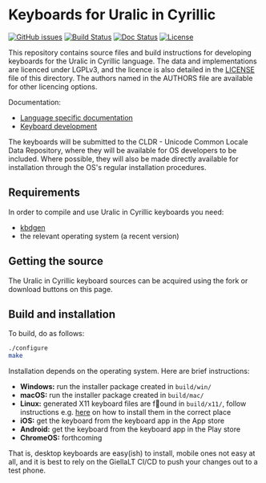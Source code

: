 # Keyboards for Uralic in Cyrillic

[![GitHub issues](https://img.shields.io/github/issues-raw/giellalt/keyboard-urj)](https://github.com/giellalt/keyboard-urj/issues)
[![Build Status](https://github.com/giellalt/keyboard-urj/workflows/Build%20Keyboards/badge.svg)](https://github.com/giellalt/keyboard-urj/actions)
[![Doc Status](https://github.com/giellalt/keyboard-urj/workflows/Build%20Docs/badge.svg)](https://github.com/giellalt/keyboard-urj/actions)
[![License](https://img.shields.io/github/license/giellalt/keyboard-urj)](https://github.com/giellalt/keyboard-urj/blob/main/LICENSE)

This repository contains source files and build instructions for
developing keyboards for the Uralic in Cyrillic language. The data and
implementations are licenced under LGPLv3, and the licence is
also detailed in the [LICENSE](LICENSE) file of this directory. The authors named
in the AUTHORS file are available for other licencing options.

Documentation:

- [Language specific documentation](https://giellalt.github.io/keyboard-urj)
- [Keyboard development](https://giellalt.github.io/keyboards/Overview.html)

The keyboards will be submitted to the CLDR - Unicode Common Locale Data
Repository, where they will be available for OS developers to be
included. Where possible, they will also be made directly available for
installation through the OS's regular installation procedures.

## Requirements

In order to compile and use Uralic in Cyrillic keyboards you need:

- [kbdgen](https://github.com/divvun/kbdgen)
- the relevant operating system (a recent version)

## Getting the source

The Uralic in Cyrillic keyboard sources can be acquired using the fork or download
buttons on this page.

## Build and installation

To build, do as follows:

```sh
./configure
make
```

Installation depends on the operating system. Here are brief instructions:

- __Windows:__ run the installer package created in `build/win/`
- __macOS:__ run the installer package created in `build/mac/`
- __Linux:__ generated X11 keyboard files are found in `build/x11/`, follow
  instructions e.g.
  [here](https://paulguerin.medium.com/install-an-additional-keyboard-layout-on-x11-58e53aaef1e4)
  on how to install them in the correct place
- __iOS:__ get the keyboard from the keyboard app in the App store
- __Android:__ get the keyboard from the keyboard app in the Play store
- __ChromeOS:__ forthcoming

That is, desktop keyboards are easy(ish) to install, mobile ones not easy at all,
and it is best to rely on the GiellaLT CI/CD to push your changes out to a test phone.
